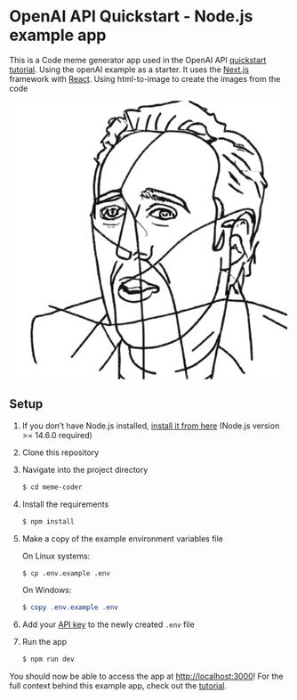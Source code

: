 # OpenAI API Quickstart - Node.js example app

This is a Code meme generator app used in the OpenAI API [quickstart tutorial](https://platform.openai.com/docs/quickstart).
Using the openAI example as a starter.
It uses the [Next.js](https://nextjs.org/) framework with [React](https://reactjs.org/).
Using html-to-image to create the images from the code

![Image of the Meme code logo](https://github.com/JarrodKane/meme-coder/blob/fd9a14f2ed3201355a6990adba063f3d22021952/public/meme.png)

## Setup

1. If you don’t have Node.js installed, [install it from here](https://nodejs.org/en/) (Node.js version >= 14.6.0 required)

2. Clone this repository

3. Navigate into the project directory

   ```bash
   $ cd meme-coder
   ```

4. Install the requirements

   ```bash
   $ npm install
   ```

5. Make a copy of the example environment variables file

   On Linux systems:

   ```bash
   $ cp .env.example .env
   ```

   On Windows:

   ```powershell
   $ copy .env.example .env
   ```

6. Add your [API key](https://platform.openai.com/account/api-keys) to the newly created `.env` file

7. Run the app

   ```bash
   $ npm run dev
   ```

You should now be able to access the app at [http://localhost:3000](http://localhost:3000)! For the full context behind this example app, check out the [tutorial](https://platform.openai.com/docs/quickstart).

